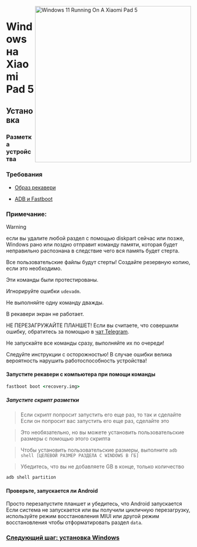 ﻿<img align="right" src="https://raw.githubusercontent.com/erdilS/Port-Windows-11-Xiaomi-Pad-5/main/nabu.png" width="425" alt="Windows 11 Running On A Xiaomi Pad 5">


# Windows на Xiaomi Pad 5

## Установка

### Разметка устройства

### Требования

- [Образ рекавери](https://github.com/erdilS/Port-Windows-11-Xiaomi-Pad-5/releases/download/1.0/recovery.img)

- [ADB и Fastboot](https://developer.android.com/studio/releases/platform-tools)

### Примечание:
> [!WARNING]
> если вы удалите любой раздел с помощью diskpart сейчас или позже, Windows рано или поздно отправит команду памяти, которая будет неправильно распознана в следствие чего вся память будет стерта.
> 
> Все пользовательские файлы будут стерты! Создайте резервную копию, если это необходимо.
> 
> Эти команды были протестированы.
> 
> Игнорируйте ошибки `udevadm`.
> 
> Не выполняйте одну команду дважды.
> 
> В рекавери экран не работает.
> 
> НЕ ПЕРЕЗАГРУЖАЙТЕ ПЛАНШЕТ! Если вы считаете, что совершили ошибку, обратитесь за помощью в [чат Telegram](https://t.me/nabuwoa).
> 
>
>
>  Не запускайте все команды сразу, выполняйте их по очереди!
>
>
> Следуйте инструкции с осторожностью! В случае ошибки велика вероятность нарушить работоспособность устройства!


#### Запустите рекавери с компьютера при помощи команды
```cmd
fastboot boot <recovery.img>
```
##### Запустите скрипт разметки

> Если скрипт попросит запустить его еще раз, то так и сделайте
> Если он попросит вас запустить его еще раз, сделайте это

> Это необязательно, но вы можете установить пользовательские размеры с помощью этого скрипта

> Чтобы установить пользовательские размеры, выполните ``adb shell [ЦЕЛЕВОЙ РАЗМЕР РАЗДЕЛА С WINDOWS В ГБ]``

> Убедитесь, что вы не добавляете GB в конце, только количество
```cmd
adb shell partition
```

#### Проверьте, запускается ли Android
Просто перезапустите планшет и убедитесь, что Android запускается Если система не запускается или вы получили цикличную перезагрузку, используйте режим восстановления MIUI или другой режим восстановления чтобы отформатировать раздел `data`.

### [Следующий шаг: установка Windows](/guide/Russian/install-ru.md)
